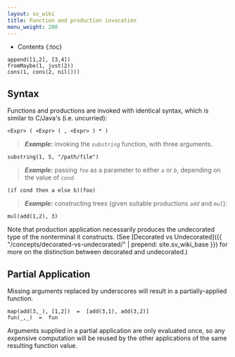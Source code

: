 ```yaml
---
layout: sv_wiki
title: Function and production invocation
menu_weight: 200
---
```


* Contents
{:toc}

```
append([1,2], [3,4])
fromMaybe(1, just(2))
cons(1, cons(2, nil()))
```

## Syntax

Functions and productions are invoked with identical syntax, which is similar to C/Java's (i.e. uncurried):

```
<Expr> ( <Expr> ( , <Expr> ) * )
```

> _**Example:**_ invoking the _`substring`_ function, with three arguments.
```
substring(1, 5, "/path/file")
```
> _**Example:**_ passing _`foo`_ as a parameter to either _`a`_ or _`b`_, depending on the value of _`cond`_.
```
(if cond then a else b)(foo)
```
> _**Example:**_ constructing trees (given suitable productions _`add`_ and _`mul`_):
```
mul(add(1,2), 3)
```

Note that production application necessarily produces the undecorated type of the nonterminal it constructs. (See  [Decorated vs Undecorated]({{ "/concepts/decorated-vs-undecorated/" | prepend: site.sv_wiki_base }}) for more on the distinction between decorated and undecorated.)

## Partial Application

Missing arguments replaced by underscores will result in a partially-applied function.

```
map(add(3,_), [1,2])  =  [add(3,1), add(3,2)]
fun(_,_)  =  fun
```

Arguments supplied in a partial application are only evaluated once, so any expensive computation will be reused by the other applications of the same resulting function value.
